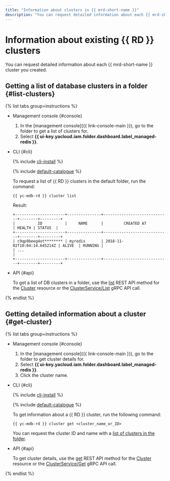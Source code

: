 ```yaml
---
title: "Information about clusters in {{ mrd-short-name }}"
description: "You can request detailed information about each {{ mrd-short-name }} cluster you created. To get a list of database clusters in a folder, go to the folder page and select {{ mrd-name }}."
---
```


# Information about existing {{ RD }} clusters

You can request detailed information about each {{ mrd-short-name }} cluster you created.


## Getting a list of database clusters in a folder {#list-clusters}

{% list tabs group=instructions %}

- Management console {#console}

   1. In the [management console]({{ link-console-main }}), go to the folder to get a list of clusters for.
   1. Select **{{ ui-key.yacloud.iam.folder.dashboard.label_managed-redis }}**.

- CLI {#cli}

   {% include [cli-install](../../_includes/cli-install.md) %}

   {% include [default-catalogue](../../_includes/default-catalogue.md) %}

   To request a list of {{ RD }} clusters in the default folder, run the command:

   ```
   {{ yc-mdb-rd }} cluster list
   ```

   Result:

   ```
   +----------------------+---------------+-----------------------------+--------+---------+
   |          ID          |     NAME      |         CREATED AT          | HEALTH | STATUS  |
   +----------------------+---------------+-----------------------------+--------+---------+
   | c9qp9beeg4ot******** | myredis       | 2018-11-02T10:04:14.645214Z | ALIVE  | RUNNING |
   | ...                                                                                   |
   +----------------------+---------------+-----------------------------+--------+---------+
   ```

- API {#api}

   To get a list of DB clusters in a folder, use the [list](../api-ref/Cluster/list.md) REST API method for the [Cluster](../api-ref/Cluster/index.md) resource or the [ClusterService/List](../api-ref/grpc/cluster_service.md#List) gRPC API call.

{% endlist %}


## Getting detailed information about a cluster {#get-cluster}

{% list tabs group=instructions %}

- Management console {#console}

   1. In the [management console]({{ link-console-main }}), go to the folder to get cluster details for.
   1. Select **{{ ui-key.yacloud.iam.folder.dashboard.label_managed-redis }}**.
   1. Click the cluster name.

- CLI {#cli}

   {% include [cli-install](../../_includes/cli-install.md) %}

   {% include [default-catalogue](../../_includes/default-catalogue.md) %}

   To get information about a {{ RD }} cluster, run the following command:

   ```
   {{ yc-mdb-rd }} cluster get <cluster_name_or_ID>
   ```

   You can request the cluster ID and name with a [list of clusters in the folder](#list-clusters).

- API {#api}

   To get cluster details, use the [get](../api-ref/Cluster/get.md) REST API method for the [Cluster](../api-ref/Cluster/index.md) resource or the [ClusterService/Get](../api-ref/grpc/cluster_service.md#Get) gRPC API call.

{% endlist %}
